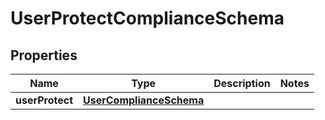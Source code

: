 

# UserProtectComplianceSchema


## Properties

| Name | Type | Description | Notes |
|------------ | ------------- | ------------- | -------------|
|**userProtect** | [**UserComplianceSchema**](UserComplianceSchema.md) |  |  |



